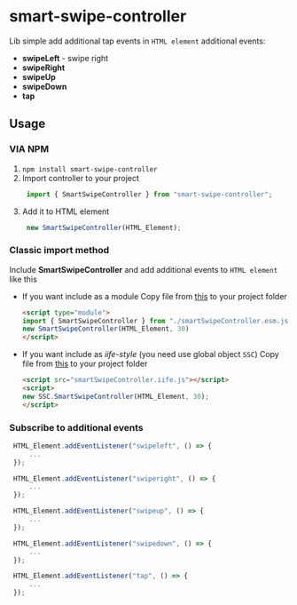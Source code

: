 # smart-swipe-controller
Lib simple add additional tap events in `HTML element`
additional events:
- **swipeLeft** - swipe right
- **swipeRight**
- **swipeUp**
- **swipeDown**
- **tap**

## Usage
### VIA NPM
1. `npm install smart-swipe-controller`
2. Import controller to your project
   ```js
    import { SmartSwipeController } from "smart-swipe-controller";
   ```
3. Add it to HTML element
   ```js
    new SmartSwipeController(HTML_Element);
   ```

### Classic import method
Include **SmartSwipeController** and add additional events to `HTML element` like this
- If you want include as a module
    Copy file from [this](https://github.com/GaronCode/smart-swipe-controller/blob/master/dist/smartSwipeController.esm.js) to your project folder
    ```html
    <script type="module">
    import { SmartSwipeController } from "./smartSwipeController.esm.js";
    new SmartSwipeController(HTML_Element, 30)
    </script>
    ```
 - If you want include as *iife-style* (you need use global object `SSC`)
    Copy file from [this](https://github.com/GaronCode/smart-swipe-controller/blob/master/dist/smartSwipeController.iife.js) to your project folder
    ```html
    <script src="smartSwipeController.iife.js"></script>
    <script>
    new SSC.SmartSwipeController(HTML_Element, 30);
    </script>
    ```


### Subscribe to additional events
   ```js
    HTML_Element.addEventListener("swipeleft", () => {
        ...
    });

    HTML_Element.addEventListener("swiperight", () => {
        ...
    });

    HTML_Element.addEventListener("swipeup", () => {
        ...
    });

    HTML_Element.addEventListener("swipedown", () => {
        ...
    });

    HTML_Element.addEventListener("tap", () => {
        ...
    });
   ```



